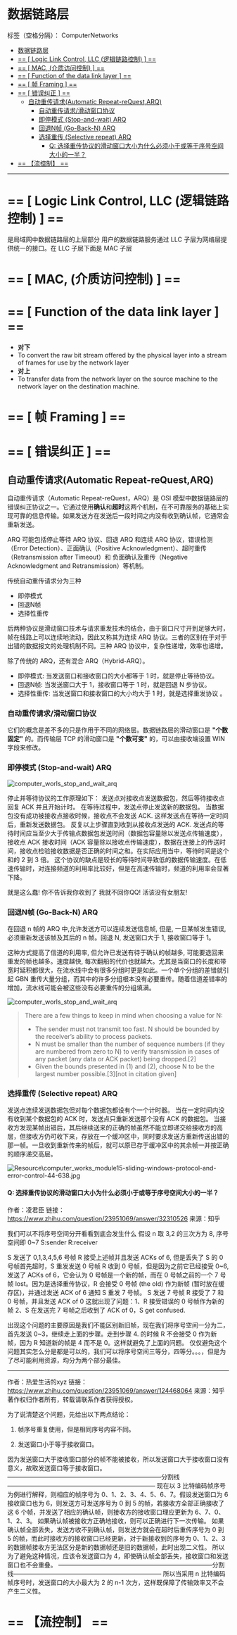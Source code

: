 # 数据链路层

标签（空格分隔）： ComputerNetworks

<!-- MDTOC maxdepth:6 firsth1:1 numbering:0 flatten:0 bullets:1 updateOnSave:1 -->

- [数据链路层](#数据链路层)
- [== [ Logic Link Control, LLC (逻辑链路控制) ] ==](#logic-link-control-llc-逻辑链路控制)
- [== [ MAC, (介质访问控制) ] ==](#mac-介质访问控制)
- [== [ Function of the data link layer ] ==](#function-of-the-data-link-layer)
- [== [ 帧 Framing ] ==](#帧-framing)
- [== [ 错误纠正 ] ==](#错误纠正)
   - [自动重传请求(Automatic Repeat-reQuest,ARQ)](#自动重传请求automatic-repeat-requestarq)
      - [自动重传请求/滑动窗口协议](#自动重传请求滑动窗口协议)
      - [即停模式 (Stop-and-wait) ARQ](#即停模式-stop-and-wait-arq)
      - [回退N帧 (Go-Back-N) ARQ](#回退n帧-go-back-n-arq)
      - [选择重传 (Selective repeat) ARQ](#选择重传-selective-repeat-arq)
         - [Q: 选择重传协议的滑动窗口大小为什么必须小于或等于序号空间大小的一半？](#q-选择重传协议的滑动窗口大小为什么必须小于或等于序号空间大小的一半？)
- [== 【流控制】 ==](#【流控制】)

<!-- /MDTOC -->

 --------------------------------------------------------------------------------


 # == [ Logic Link Control, LLC (逻辑链路控制) ] ==
 是局域网中数据链路层的上层部分
 用户的数据链路服务通过 LLC 子层为网络层提供统一的接口。在 LLC 子层下面是 MAC 子层




# == [ MAC, (介质访问控制) ] ==







# == [ Function of the data link layer ] ==
- **对下**
- To convert the raw bit stream offered by the physical layer into a stream of frames for use by the network layer
- **对上**
- To transfer data from the network layer on the source machine to the network layer on the destination machine.

# == [ 帧 Framing ] ==
# == [ 错误纠正 ] ==

## 自动重传请求(Automatic Repeat-reQuest,ARQ)

自动重传请求（Automatic Repeat-reQuest，ARQ）是 OSI 模型中数据链路层的错误纠正协议之一。它通过使用**确认**和**超时**这两个机制，在不可靠服务的基础上实现可靠的信息传输。如果发送方在发送后一段时间之内没有收到确认帧，它通常会重新发送。

ARQ 可能包括停止等待 ARQ 协议、回退 ARQ 和连续 ARQ 协议，错误检测（Error Detection）、正面确认（Positive Acknowledgment）、超时重传（Retransmission after Timeout）和 负面确认及重传（Negative Acknowledgment and Retransmission）等机制。

传统自动重传请求分为三种
- 即停模式
- 回退N帧
- 选择性重传

后两种协议是滑动窗口技术与请求重发技术的结合，由于窗口尺寸开到足够大时，帧在线路上可以连续地流动，因此又称其为连续 ARQ 协议。三者的区别在于对于出错的数据报文的处理机制不同。三种 ARQ 协议中，复杂性递增，效率也递增。

除了传统的 ARQ，还有混合 ARQ（Hybrid-ARQ）。

- 即停模式: 当发送窗口和接收窗口的大小都等于 1 时，就是停止等待协议。
- 回退N帧: 当发送窗口大于 1，接收窗口等于 1 时，就是回退 N 步协议。
- 选择性重传: 当发送窗口和接收窗口的大小均大于 1 时，就是选择重发协议 。



### 自动重传请求/滑动窗口协议

它们的概念是差不多的只是作用于不同的网络层。数据链路层的滑动窗口是 **"个数固定"** 的。而传输层 TCP 的滑动窗口是 **"个数可变"** 的，可以由接收端设置 WIN 字段来修改。


### 即停模式 (Stop-and-wait) ARQ
![computer_worls_stop_and_wait_arq](..\Resource\computer_worls_stop_and_wait_arq.jpg)

停止并等待协议的工作原理如下：
发送点对接收点发送数据包，然后等待接收点回复 ACK 并且开始计时。
在等待过程中，发送点停止发送新的数据包。
当数据包没有成功被接收点接收时候，接收点不会发送 ACK. 这样发送点在等待一定时间后，重新发送数据包。
反复以上步骤直到收到从接收点发送的 ACK.
发送点的等待时间应当至少大于传输点数据包发送时间（数据包容量除以发送点传输速度），接收点 ACK 接收时间（ACK 容量除以接收点传输速度），数据在连接上的传送时间，接收点检验接收数据是否正确的时间之和。在实际应用当中，等待时间是这个和的 2 到 3 倍。
这个协议的缺点是较长的等待时间导致低的数据传输速度。在低速传输时，对连接频道的利用率比较好，但是在高速传输时，频道的利用率会显著下降。

就是这么蠢! 你不告诉我你收到了 我就不回你QQ! 活该没有女朋友!



### 回退N帧 (Go-Back-N) ARQ
在回退 n 帧的 ARQ 中,允许发送方可以连续发送信息帧, 但是, 一旦某帧发生错误, 必须重新发送该帧及其后的 n 帧。回退 N, 发送窗口大于 1, 接收窗口等于 1。

这种方式提高了信道的利用率, 但允许已发送有待于确认的帧越多, 可能要退回来重发的帧也越多。速度越快, 每次翻船的代价也就越大。尤其是当窗口的长度和带宽时延积都很大，在流水线中会有很多分组时更是如此。一个单个分组的差错就引起 GBN 重传大量分组，而其中的许多分组根本没有必要重传。随着信道差错率的增加，流水线可能会被这些没有必要重传的分组填满。

![computer_worls_stop_and_wait_arq](..\Resource\computer_works_module15-sliding-windows-protocol-and-error-control-31-638.jpg)

>There are a few things to keep in mind when choosing a value for N:
>- The sender must not transmit too fast. N should be bounded by the receiver’s ability to process packets.
>- N must be smaller than the number of sequence numbers (if they are numbered from zero to N) to verify transmission in cases of any packet (any data or ACK packet) being dropped.[2]
>- Given the bounds presented in (1) and (2), choose N to be the largest number possible.[3][not in citation given]



### 选择重传 (Selective repeat) ARQ
发送点连续发送数据包但对每个数据包都设有个一个计时器。
当在一定时间内没有收到某个数据包的 ACK 时，发送点只重新发送那个没有 ACK 的数据包。
当接收方发现某帧出错后，其后继续送来的正确的帧虽然不能立即递交给接收方的高层，但接收方仍可收下来，存放在一个缓冲区中，同时要求发送方重新传送出错的那一帧。一旦收到重新传来的帧后，就可以原已存于缓冲区中的其余帧一并按正确的顺序递交高层。

![Resource\computer_works_module15-sliding-windows-protocol-and-error-control-44-638.jpg](..\Resource\computer_works_module15-sliding-windows-protocol-and-error-control-44-638.jpg)

#### Q: 选择重传协议的滑动窗口大小为什么必须小于或等于序号空间大小的一半？
作者：凌君臣
链接：https://www.zhihu.com/question/23951069/answer/32310526
来源：知乎


我们可以不将序号空间分开看看到底会发生什么
假设 n 取 3,2 的三次方为 8, 序号空间即 0~7
S:sender R:receiver

S 发送了 0,1,3,4,5,6 号帧
R 接受上述帧并且发送 ACKs of 6, 但是丢失了
S 的 0 号帧首先超时，S 重发发送 0 号帧
R 收到 0 号帧，但是因为之前它已经接受 0~6, 发送了 ACKs of 6，它会认为 0 号帧是一个新的帧，而在 0 号帧之前的一个 7 号帧 lost。因为是选择重传协议，R 会接受 0 号帧 (the old) 作为新帧 (暂时放在缓存区)，并通过发送 ACK of 6 通知 S 重发 7 号帧。
S 发送 7 号帧
R 接受了 7 和 0 号帧，并且发送 ACK of 0
这就出现了问题：1、R 接受错误的 0 号帧作为新的帧 2、S 在发送完 7 号帧之后收到了 ACK of 0，S get confused.

出现这个问题的主要原因是我们不能区别新旧帧，现在我们将序号空间一分为二，首先发送 0~3，继续走上面的步骤。走到步骤 4. 的时候 R 不会接受 0 作为新帧，因为 R 知道新的帧是 4 而不是 0。这样就避免了上面的问题。
仅仅避免这个问题其实怎么分是都是可以的，我们可以将序号空间三等分，四等分。。。，但是为了尽可能利用资源，均分为两个部分最佳。

----------------
作者：热爱生活的xyz
链接：https://www.zhihu.com/question/23951069/answer/124468064
来源：知乎
著作权归作者所有，转载请联系作者获得授权。

为了说清楚这个问题，先给出以下两点结论：


1. 帧序号重复使用，但是相同序号内容不同。

2. 发送窗口小于等于接收窗口。

因为发送窗口大于接收窗口部分的帧不能被接收，所以发送窗口大于接收窗口没有意义，故取发送窗口等于接收窗口。
—————————————————————————分割线————————————————————————
现在以 3 比特编码帧序号为例进行解释，则相应的帧序号为 0、1、2、3、4、5、6、7。假设发送窗口为 6 接收窗口也为 6，则发送方可发送序号为 0 到 5 的帧，若接收方全部正确接收了这 6 个帧，并发送了相应的确认帧，则接收方的接收窗口理应更新为 6、7、0、1、2、3。
如果确认帧被接收方正确地接收，则可以正确进行下一次传输。
如果确认帧全部丢失，发送方收不到确认帧，则发送方就会在超时后重传序号为 0 到 5 的帧，而此时接收方的接收窗口已经更新，对于新接收到的序号为 0、1、2、3 的数据帧接收方无法区分是新的数据帧还是旧的数据帧，此时出现二义性。
所以为了避免这种情况，应该令发送窗口为 4，即使确认帧全部丢失，接收窗口和发送窗口也不会重叠。
—————————————————————————分割线————————————————————————
所以当采用 n 比特编码帧序号时，发送窗口的大小最大为 2 的 n-1 次方，这样既保障了传输效率又不会产生二义性。

# == 【流控制】 ==
